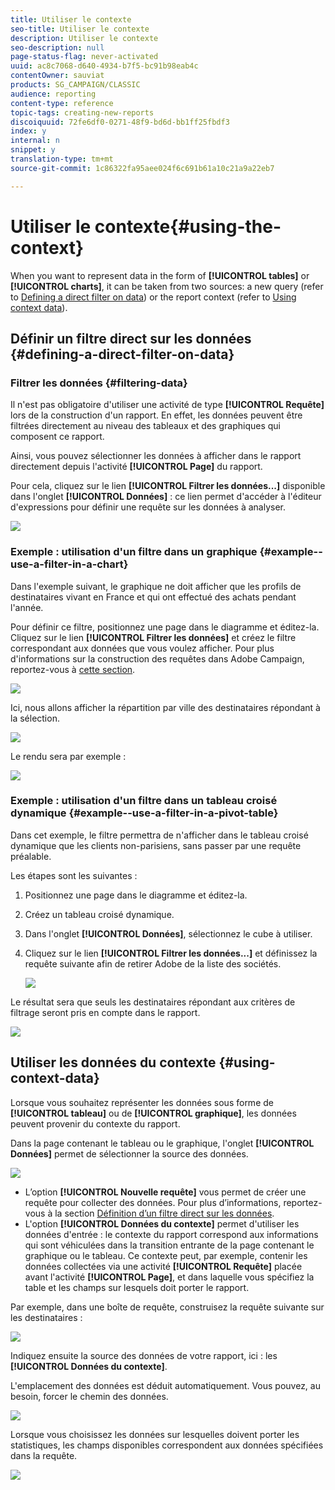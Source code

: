 ```yaml
---
title: Utiliser le contexte
seo-title: Utiliser le contexte
description: Utiliser le contexte
seo-description: null
page-status-flag: never-activated
uuid: ac8c7068-d640-4934-b7f5-bc91b98eab4c
contentOwner: sauviat
products: SG_CAMPAIGN/CLASSIC
audience: reporting
content-type: reference
topic-tags: creating-new-reports
discoiquuid: 72fe6df0-0271-48f9-bd6d-bb1ff25fbdf3
index: y
internal: n
snippet: y
translation-type: tm+mt
source-git-commit: 1c86322fa95aee024f6c691b61a10c21a9a22eb7

---
```



# Utiliser le contexte{#using-the-context}

When you want to represent data in the form of **[!UICONTROL tables]** or **[!UICONTROL charts]**, it can be taken from two sources: a new query (refer to [Defining a direct filter on data](#defining-a-direct-filter-on-data)) or the report context (refer to [Using context data](#using-context-data)).

## Définir un filtre direct sur les données {#defining-a-direct-filter-on-data}

### Filtrer les données {#filtering-data}

Il n&#39;est pas obligatoire d&#39;utiliser une activité de type **[!UICONTROL Requête]** lors de la construction d&#39;un rapport. En effet, les données peuvent être filtrées directement au niveau des tableaux et des graphiques qui composent ce rapport.

Ainsi, vous pouvez sélectionner les données à afficher dans le rapport directement depuis l&#39;activité **[!UICONTROL Page]** du rapport.

Pour cela, cliquez sur le lien **[!UICONTROL Filtrer les données...]** disponible dans l&#39;onglet **[!UICONTROL Données]** : ce lien permet d&#39;accéder à l&#39;éditeur d&#39;expressions pour définir une requête sur les données à analyser.

![](assets/reporting_filter_data_from_page.png)

### Exemple : utilisation d&#39;un filtre dans un graphique {#example--use-a-filter-in-a-chart}

Dans l&#39;exemple suivant, le graphique ne doit afficher que les profils de destinataires vivant en France et qui ont effectué des achats pendant l&#39;année.

Pour définir ce filtre, positionnez une page dans le diagramme et éditez-la. Cliquez sur le lien **[!UICONTROL Filtrer les données]** et créez le filtre correspondant aux données que vous voulez afficher. Pour plus d&#39;informations sur la construction des requêtes dans Adobe Campaign, reportez-vous à [cette section](../../platform/using/about-queries-in-campaign.md).

![](assets/s_ncs_advuser_report_wizard_029.png)

Ici, nous allons afficher la répartition par ville des destinataires répondant à la sélection.

![](assets/reporting_graph_with_2vars.png)

Le rendu sera par exemple :

![](assets/reporting_graph_with_2vars_preview.png)

### Exemple : utilisation d&#39;un filtre dans un tableau croisé dynamique {#example--use-a-filter-in-a-pivot-table}

Dans cet exemple, le filtre permettra de n&#39;afficher dans le tableau croisé dynamique que les clients non-parisiens, sans passer par une requête préalable.

Les étapes sont les suivantes :

1. Positionnez une page dans le diagramme et éditez-la.
1. Créez un tableau croisé dynamique.
1. Dans l&#39;onglet **[!UICONTROL Données]**, sélectionnez le cube à utiliser.
1. Cliquez sur le lien **[!UICONTROL Filtrer les données...]** et définissez la requête suivante afin de retirer Adobe de la liste des sociétés.

   ![](assets/s_ncs_advuser_report_display_03.png)

Le résultat sera que seuls les destinataires répondant aux critères de filtrage seront pris en compte dans le rapport.

![](assets/s_ncs_advuser_report_display_04.png)

## Utiliser les données du contexte {#using-context-data}

Lorsque vous souhaitez représenter les données sous forme de **[!UICONTROL tableau]** ou de **[!UICONTROL graphique]**, les données peuvent provenir du contexte du rapport.

Dans la page contenant le tableau ou le graphique, l&#39;onglet **[!UICONTROL Données]** permet de sélectionner la source des données.

![](assets/s_ncs_advuser_report_datasource_3.png)

* L’option **[!UICONTROL Nouvelle requête]** vous permet de créer une requête pour collecter des données. Pour plus d’informations, reportez-vous à la section [Définition d’un filtre direct sur les données](#defining-a-direct-filter-on-data).
* L&#39;option **[!UICONTROL Données du contexte]** permet d&#39;utiliser les données d&#39;entrée : le contexte du rapport correspond aux informations qui sont véhiculées dans la transition entrante de la page contenant le graphique ou le tableau. Ce contexte peut, par exemple, contenir les données collectées via une activité **[!UICONTROL Requête]** placée avant l&#39;activité **[!UICONTROL Page]**, et dans laquelle vous spécifiez la table et les champs sur lesquels doit porter le rapport.

Par exemple, dans une boîte de requête, construisez la requête suivante sur les destinataires :

![](assets/s_ncs_advuser_report_datasource_2.png)

Indiquez ensuite la source des données de votre rapport, ici : les **[!UICONTROL Données du contexte]**.

L&#39;emplacement des données est déduit automatiquement. Vous pouvez, au besoin, forcer le chemin des données.

![](assets/s_ncs_advuser_report_datasource_4.png)

Lorsque vous choisissez les données sur lesquelles doivent porter les statistiques, les champs disponibles correspondent aux données spécifiées dans la requête.

![](assets/s_ncs_advuser_report_datasource_1.png)

